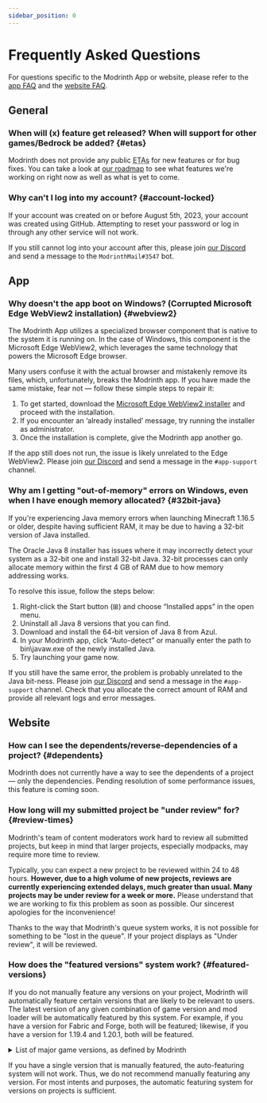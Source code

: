 ```yaml
---
sidebar_position: 0
---
```


# Frequently Asked Questions

For questions specific to the Modrinth App or website, please refer to the [app FAQ](#app) and the [website FAQ](#website).

## General

### When will (x) feature get released? When will support for other games/Bedrock be added? {#etas}

Modrinth does not provide any public <abbr title="Estimated Time of Arrival">ETAs</abbr> for new features or for bug fixes. You can take a look at [our roadmap](roadmap.md) to see what features we're working on right now as well as what is yet to come.

### Why can't I log into my account? {#account-locked}

If your account was created on or before August 5th, 2023, your account was created using GitHub. Attempting to reset your password or log in through any other service will not work.

If you still cannot log into your account after this, please join [our Discord][Discord] and send a message to the `ModrinthMail#3547` bot.

## App

### Why doesn't the app boot on Windows? (Corrupted Microsoft Edge WebView2 installation) {#webview2}

The Modrinth App utilizes a specialized browser component that is native to the system it is running on. In the case of Windows, this component is the Microsoft Edge WebView2, which leverages the same technology that powers the Microsoft Edge browser.

Many users confuse it with the actual browser and mistakenly remove its files, which, unfortunately, breaks the Modrinth app. If you have made the same mistake, fear not — follow these simple steps to repair it:

1. To get started, download the [Microsoft Edge WebView2 installer](https://go.microsoft.com/fwlink/p/?LinkId=2124703) and proceed with the installation.
2. If you encounter an ‘already installed’ message, try running the installer as administrator.
3. Once the installation is complete, give the Modrinth app another go.

If the app still does not run, the issue is likely unrelated to the Edge WebView2. Please join [our Discord][Discord] and send a message in the `#app-support` channel.

### Why am I getting "out-of-memory" errors on Windows, even when I have enough memory allocated? {#32bit-java}

If you're experiencing Java memory errors when launching Minecraft 1.16.5 or older, despite having sufficient RAM, it may be due to having a 32-bit version of Java installed.

The Oracle Java 8 installer has issues where it may incorrectly detect your system as a 32-bit one and install 32-bit Java. 32-bit processes can only allocate memory within the first 4 GB of RAM due to how memory addressing works.

To resolve this issue, follow the steps below:
1. Right-click the Start button (⊞) and choose “Installed apps” in the open menu.
2. Uninstall all Java 8 versions that you can find.
3. Download and install the 64-bit version of Java 8 from Azul.
4. In your Modrinth app, click “Auto-detect” or manually enter the path to bin\javaw.exe of the newly installed Java.
5. Try launching your game now.

If you still have the same error, the problem is probably unrelated to the Java bit-ness. Please join [our Discord][Discord] and send a message in the `#app-support` channel. Check that you allocate the correct amount of RAM and provide all relevant logs and error messages.

## Website

### How can I see the dependents/reverse-dependencies of a project? {#dependents}

Modrinth does not currently have a way to see the dependents of a project — only the dependencies. Pending resolution of some performance issues, this feature is coming soon.

### How long will my submitted project be "under review" for? {#review-times}

Modrinth's team of content moderators work hard to review all submitted projects, but keep in mind that larger projects, especially modpacks, may require more time to review.

Typically, you can expect a new project to be reviewed within 24 to 48 hours. **However, due to a high volume of new projects, reviews are currently experiencing extended delays, much greater than usual. Many projects may be under review for a week or more.** Please understand that we are working to fix this problem as soon as possible. Our sincerest apologies for the inconvenience!

Thanks to the way that Modrinth's queue system works, it is not possible for something to be "lost in the queue". If your project displays as "Under review", it will be reviewed.

### How does the "featured versions" system work? {#featured-versions}

If you do not manually feature any versions on your project, Modrinth will automatically feature certain versions that are likely to be relevant to users. The latest version of any given combination of game version and mod loader will be automatically featured by this system. For example, if you have a version for Fabric and Forge, both will be featured; likewise, if you have a version for 1.19.4 and 1.20.1, both will be featured.

<details>
<summary>List of major game versions, as defined by Modrinth</summary>

1.20.1, 1.20, 1.19.4, 1.19.3, 1.19.2, 1.19, 1.18.2, 1.17.1, 1.16.5, 1.16.1, 1.15.2, 1.14.4, 1.13.2, 1.12.2, 1.11.2, 1.10.2, 1.9.4, 1.8.9, 1.7.10, 1.6.4, 1.5.2, 1.4.7, 1.3.2, 1.2.5, 1.1, b1.7.3

This list was last updated September 2nd, 2023. If you wish to see the list of latest versions at any time, the following command can be run in a Bash terminal:  
`curl -s https://api.modrinth.com/v2/tag/game_version | jq -r '[.[] | select(.major==true) | .version] | join(", ")'`

</details>

If you have a single version that is manually featured, the auto-featuring system will not work. Thus, we do not recommend manually featuring any version. For most intents and purposes, the automatic featuring system for versions on projects is sufficient.

[Discord]: https://discord.gg/modrinth